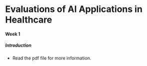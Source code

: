 # Evaluations of AI Applications in Healthcare

#### Week 1

##### Introduction 

- Read the pdf file for more information.